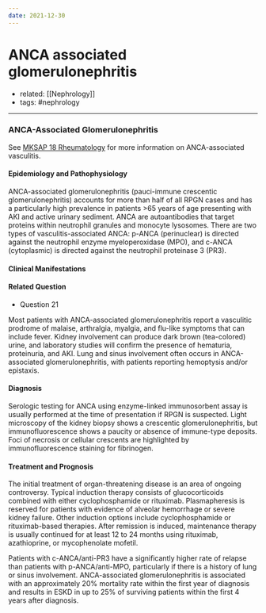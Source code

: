 ```yaml
---
date: 2021-12-30
---
```


# ANCA associated glomerulonephritis

- related: [[Nephrology]]
- tags: #nephrology
---

### ANCA-Associated Glomerulonephritis

See [MKSAP 18 Rheumatology](https://mksap18.acponline.org/app/topics/rm/mk18_a_rm_s14/mk18_a_rm_s14_4_1) for more information on ANCA-associated vasculitis.

#### Epidemiology and Pathophysiology

ANCA-associated glomerulonephritis (pauci-immune crescentic glomerulonephritis) accounts for more than half of all RPGN cases and has a particularly high prevalence in patients >65 years of age presenting with AKI and active urinary sediment. ANCA are autoantibodies that target proteins within neutrophil granules and monocyte lysosomes. There are two types of vasculitis-associated ANCA: p-ANCA (perinuclear) is directed against the neutrophil enzyme myeloperoxidase (MPO), and c-ANCA (cytoplasmic) is directed against the neutrophil proteinase 3 (PR3).

#### Clinical Manifestations

#### Related Question

- Question 21

Most patients with ANCA-associated glomerulonephritis report a vasculitic prodrome of malaise, arthralgia, myalgia, and flu-like symptoms that can include fever. Kidney involvement can produce dark brown (tea-colored) urine, and laboratory studies will confirm the presence of hematuria, proteinuria, and AKI. Lung and sinus involvement often occurs in ANCA-associated glomerulonephritis, with patients reporting hemoptysis and/or epistaxis.

#### Diagnosis

Serologic testing for ANCA using enzyme-linked immunosorbent assay is usually performed at the time of presentation if RPGN is suspected. Light microscopy of the kidney biopsy shows a crescentic glomerulonephritis, but immunofluorescence shows a paucity or absence of immune-type deposits. Foci of necrosis or cellular crescents are highlighted by immunofluorescence staining for fibrinogen.

#### Treatment and Prognosis

The initial treatment of organ-threatening disease is an area of ongoing controversy. Typical induction therapy consists of glucocorticoids combined with either cyclophosphamide or rituximab. Plasmapheresis is reserved for patients with evidence of alveolar hemorrhage or severe kidney failure. Other induction options include cyclophosphamide or rituximab-based therapies. After remission is induced, maintenance therapy is usually continued for at least 12 to 24 months using rituximab, azathioprine, or mycophenolate mofetil.

Patients with c-ANCA/anti-PR3 have a significantly higher rate of relapse than patients with p-ANCA/anti-MPO, particularly if there is a history of lung or sinus involvement. ANCA-associated glomerulonephritis is associated with an approximately 20% mortality rate within the first year of diagnosis and results in ESKD in up to 25% of surviving patients within the first 4 years after diagnosis.
